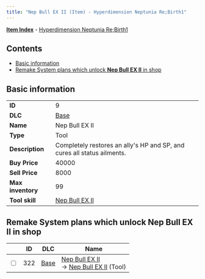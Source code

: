 ```yaml
---
title: "Nep Bull EX II (Item) - Hyperdimension Neptunia Re;Birth1"
---
```


[**Item Index**](/neptunia/rb1/item/index.html) - [Hyperdimension Neptunia Re;Birth1](/neptunia/rb1)

## Contents

- [Basic information](#basic-information)
- [Remake System plans which unlock **Nep Bull EX II** in shop](#remake-system-plans-which-unlock-nep-bull-ex-ii-in-shop)

## Basic information

|   |   |
| -- | -- |
| **ID** | 9 |
| **DLC** | [Base](/neptunia/rb1/dlc/1-base.html) |
| **Name** | Nep Bull EX II |
| **Type** | Tool |
| **Description** | Completely restores an ally's HP and SP, and cures all status ailments. |
| **Buy Price** | 40000 |
| **Sell Price** | 8000 |
| **Max inventory** | 99 |
| **Tool skill** | [Nep Bull EX II](/neptunia/rb1/skill/1-10009-nep-bull-ex-ii.html) |


## Remake System plans which unlock **Nep Bull EX II** in shop

|    | ID | DLC | Name |
| -- | -- | --- | ---- |
| <input type="checkbox" id="rb1-remake-1-322" class="trackbox" /> | 322 | [Base](/neptunia/rb1/dlc/1-base.html) | [Nep Bull EX II](/neptunia/rb1/remake/1-322-nep-bull-ex-ii.html)<br /> → [Nep Bull EX II](/neptunia/rb1/item/1-9-nep-bull-ex-ii.html) (Tool) |
